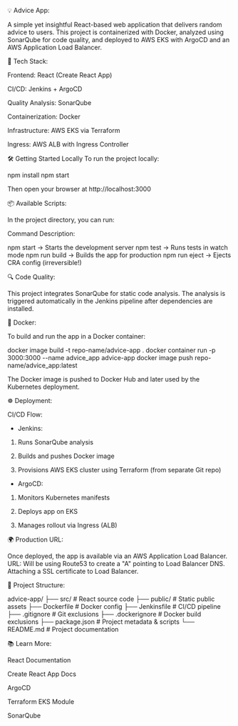 💡 Advice App:

A simple yet insightful React-based web application that delivers random advice to users.
This project is containerized with Docker, analyzed using SonarQube for code quality, and deployed to AWS EKS with ArgoCD and an AWS Application Load Balancer.

🚀 Tech Stack:

Frontend: React (Create React App)

CI/CD: Jenkins + ArgoCD

Quality Analysis: SonarQube

Containerization: Docker

Infrastructure: AWS EKS via Terraform

Ingress: AWS ALB with Ingress Controller

🛠️ Getting Started Locally
To run the project locally:

npm install
npm start

Then open your browser at http://localhost:3000

📦 Available Scripts:

In the project directory, you can run:

Command	Description:

npm start	-> Starts the development server
npm test	-> Runs tests in watch mode
npm run build ->	Builds the app for production
npm run eject -> Ejects CRA config (irreversible!)

🔍 Code Quality:

This project integrates SonarQube for static code analysis. The analysis is triggered automatically in the Jenkins pipeline after dependencies are installed.

🐳 Docker:

To build and run the app in a Docker container:

docker image build -t repo-name/advice-app .
docker container run -p 3000:3000 --name advice_app advice-app
docker image push repo-name/advice_app:latest

The Docker image is pushed to Docker Hub and later used by the Kubernetes deployment.

☸️ Deployment:

CI/CD Flow:

* Jenkins:

1. Runs SonarQube analysis

2. Builds and pushes Docker image

3. Provisions AWS EKS cluster using Terraform (from separate Git repo)

* ArgoCD:

1. Monitors Kubernetes manifests

2. Deploys app on EKS

3. Manages rollout via Ingress (ALB)

🌍 Production URL:

Once deployed, the app is available via an AWS Application Load Balancer.
URL: Will be using Route53 to create a "A" pointing to Load Balancer DNS. Attaching a SSL certificate to Load Balancer. 

📁 Project Structure:

advice-app/
├── src/                  # React source code
├── public/               # Static public assets
├── Dockerfile            # Docker config
├── Jenkinsfile           # CI/CD pipeline
├── .gitignore            # Git exclusions
├── .dockerignore         # Docker build exclusions
├── package.json          # Project metadata & scripts
└── README.md             # Project documentation

📚 Learn More:

React Documentation

Create React App Docs

ArgoCD

Terraform EKS Module

SonarQube
